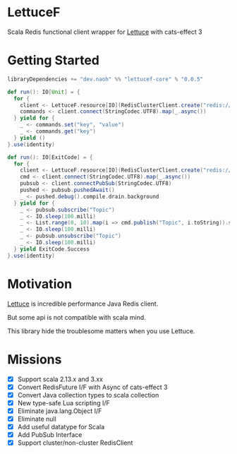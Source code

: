 # LettuceF

Scala Redis functional client wrapper for [Lettuce](https://github.com/lettuce-io/lettuce-core) with cats-effect 3


# Getting Started
```scala
libraryDependencies += "dev.naoh" %% "lettucef-core" % "0.0.5"
```
```scala
def run(): IO[Unit] = {
  for {
    client <- LettuceF.resource[IO](RedisClusterClient.create("redis://127.0.0.1:7000"))
    commands <- client.connect(StringCodec.UTF8).map(_.async())
  } yield for {
    _ <- commands.set("key", "value")
    _ <- commands.get("key")
  } yield ()
}.use(identity)
```
```scala
def run(): IO[ExitCode] = {
  for {
    client <- LettuceF.resource[IO](RedisClusterClient.create("redis://127.0.0.1:7000"))
    cmd <- client.connect(StringCodec.UTF8).map(_.async())
    pubsub <- client.connectPubSub(StringCodec.UTF8)
    pushed <- pubsub.pushedAwait()
    _ <- pushed.debug().compile.drain.background
  } yield for {
    _ <- pubsub.subscribe("Topic")
    _ <- IO.sleep(100.milli)
    _ <- List.range(0, 10).map(i => cmd.publish("Topic", i.toString)).sequence
    _ <- IO.sleep(100.milli)
    _ <- pubsub.unsubscribe("Topic")
    _ <- IO.sleep(100.milli)
  } yield ExitCode.Success
}.use(identity)
```



# Motivation
[Lettuce](https://github.com/lettuce-io/lettuce-core) is incredible performance Java Redis client.

But some api is not compatible with scala mind.

This library hide the troublesome matters when you use Lettuce.


# Missions
- [x] Support scala 2.13.x and 3.xx
- [x] Convert RedisFuture I/F with Async of cats-effect 3
- [x] Convert Java collection types to scala collection
- [x] New type-safe Lua scripting I/F
- [x] Eliminate java.lang.Object I/F
- [x] Eliminate null
- [x] Add useful datatype for Scala
- [x] Add PubSub Interface
- [x] Support cluster/non-cluster RedisClient
